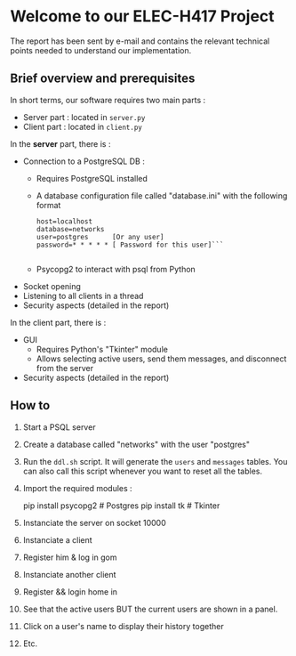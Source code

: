 # Welcome to our ELEC-H417 Project
The report has been sent by e-mail and contains the relevant technical points needed to understand our implementation.

## Brief overview and prerequisites

In short terms, our software requires two main parts :
- Server part : located in `server.py`
- Client part : located in `client.py`


In the **server** part, there is :
- Connection to a PostgreSQL DB : 
  - Requires PostgreSQL installed
  - A database configuration file called "database.ini" with the following format 

    ```[postgresql]
    host=localhost
    database=networks
    user=postgres      [Or any user]
    password=* * * * * [ Password for this user]```
    
    
  - Psycopg2 to interact with psql from Python
- Socket opening
- Listening to all clients in a thread
- Security aspects (detailed in the report)


In the client part, there is :
- GUI 
  - Requires Python's "Tkinter" module
  - Allows selecting active users, send them messages, and disconnect from the server
- Security aspects (detailed in the report)

## How to
1. Start a PSQL server
2. Create a database called "networks" with the user "postgres"
3. Run the `ddl.sh` script. It will generate the `users` and `messages` tables. You can also call this script whenever you want to reset all the tables.
4. Import the required modules :

    pip install psycopg2  # Postgres
    pip install tk        # Tkinter
    
    
5. Instanciate the server on socket 10000
6. Instanciate a client
7. Register him & log in gom
8. Instanciate another client
9. Register && login home in
10. See that the active users BUT the current users are shown in a panel.
11. Click on a user's name to display their history together
12. Etc.  
